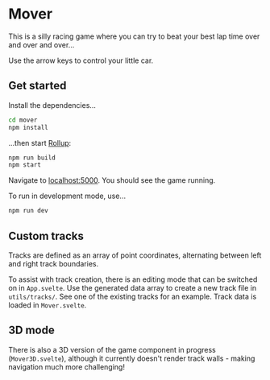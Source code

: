 # Mover

This is a silly racing game where you can try to beat your best lap time over
and over and over...

Use the arrow keys to control your little car.

## Get started

Install the dependencies...

```bash
cd mover
npm install
```

...then start [Rollup](https://rollupjs.org):

```bash
npm run build
npm start
```

Navigate to [localhost:5000](http://localhost:5000). You should see the game
running.

To run in development mode, use...

```bash
npm run dev
```

## Custom tracks

Tracks are defined as an array of point coordinates, alternating between left
and right track boundaries.

To assist with track creation, there is an editing mode that can be switched on
in `App.svelte`. Use the generated data array to create a new track file in
`utils/tracks/`. See one of the existing tracks for an example. Track data is
loaded in `Mover.svelte`.

## 3D mode

There is also a 3D version of the game component in progress (`Mover3D.svelte`),
although it currently doesn't render track walls - making navigation much more
challenging!
